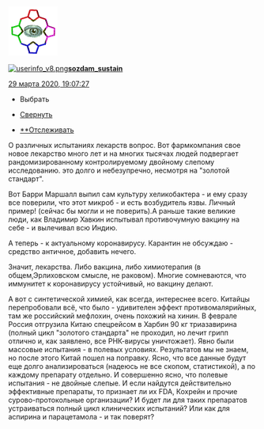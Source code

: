 [![6013235](../_resources/6013235)](https://sozdam-sustain.livejournal.com/)

[![userinfo_v8.png](userinfo_v8-1.png)](https://sozdam-sustain.livejournal.com/profile)[**sozdam_sustain**](https://sozdam-sustain.livejournal.com/)

 [29 марта 2020, 19:07:27](https://ivanov-petrov.livejournal.com/2242895.html?thread=145616719#t145616719)

- Выбрать

- [Свернуть](https://ivanov-petrov.livejournal.com/2242895.html?thread=145616719#t145616719)

- [**Отслеживать](https://www.livejournal.com/manage/subscriptions/comments.bml?talkid=145616719&journal=ivanov_petrov)

О различных испытаниях лекарств вопрос. Вот фармкомпания свое новое лекарство много лет и на многих тысячах людей подвергает рандомизированному контролируемому двойному слепому исследованию. это долго и небезупречно, несмотря на "золотой стандарт".

Вот Барри Маршалл выпил сам культуру хеликобактера - и ему сразу все поверили, что этот микроб - и есть возбудитель язвы. Личный пример! (сейчас бы могли и не поверить).А раньше такие великие люди, как Владимир Хавкин испытывал противочумную вакцину на себе - и вылечивал всю Индию.

А теперь - к актуальному коронавирусу. Карантин не обсуждаю - средство античное, добавить нечего.

Значит, лекарства. Либо вакцина, либо химиотерапия (в общем,Эрлиховском смысле, не раковом). Многие сомневаются, что иммунитет к коронавирусу устойчивый, но вакцину делают.

А вот с синтетической химией, как всегда, интереснее всего. Китайцы перепробовали всё, что было - удивителен эффект противомалярийных, там же российский мефлохин, очень похожий на хинин. В феврале Россия отгрузила Китаю спецрейсом в Харбин 90 кг триазавирина (полный цикл "золотого стандарта" не проходил, но лечит грипп отлично и, как заявлено, все РНК-вирусы уничтожает). Явно были массовые испытания - в полевых условиях. Результатов мы не знаем, но после этого Китай пошел на поправку. Ясно, что все данные будут еще долго анализироваться (надеюсь не все скопом, статистикой), а по каждому препарату отдельно. И совершенно ясно, что полевые испытания - не двойные слепые. И если найдутся действительно эффективные препараты, то признает ли их FDA, Кохрейн и прочие сурово-протокольные организации? И будет ли для таких препаратов устраиваться полный цикл клинических испытаний? Или как для аспирина и парацетамола - и так поверят?

<div style="display: none;">  </div>